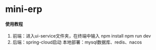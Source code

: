 # mini-erp

#### 使用教程

1.  前端：进入ui-service文件夹，在终端中输入
    npm install
    npm run dev
2.  后端：spring-cloud启动
    本地部署：mysql数据库、redis、nacos